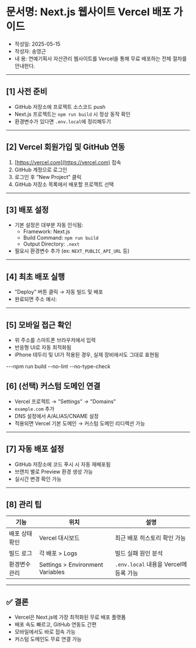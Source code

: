 # 문서명: Next.js 웹사이트 Vercel 배포 가이드
- 작성일: 2025-05-15
- 작성자: 송영근
- 내  용: 연예기획사 자산관리 웹사이트를 Vercel을 통해 무료 배포하는 전체 절차를 안내한다.

---

## [1] 사전 준비

- GitHub 저장소에 프로젝트 소스코드 push
- Next.js 프로젝트는 `npm run build` 시 정상 동작 확인
- 환경변수가 있다면 `.env.local`에 정리해두기

---


## [2] Vercel 회원가입 및 GitHub 연동

1. [https://vercel.com](https://vercel.com) 접속
2. GitHub 계정으로 로그인
3. 로그인 후 "New Project" 클릭
4. GitHub 저장소 목록에서 배포할 프로젝트 선택

---

## [3] 배포 설정

- 기본 설정은 대부분 자동 인식됨:
  - Framework: Next.js
  - Build Command: `npm run build`
  - Output Directory: `.next`
- 필요시 환경변수 추가 (ex: `NEXT_PUBLIC_API_URL` 등)

---

## [4] 최초 배포 실행

- "Deploy" 버튼 클릭 → 자동 빌드 및 배포
- 완료되면 주소 예시:

---

## [5] 모바일 접근 확인

- 위 주소를 스마트폰 브라우저에서 입력
- 반응형 UI로 자동 최적화됨
- iPhone 테두리 및 UI가 적용된 경우, 실제 장비에서도 그대로 표현됨

---npm run build --no-lint --no-type-check

## [6] (선택) 커스텀 도메인 연결

- Vercel 프로젝트 → "Settings" → "Domains"
- `example.com` 추가
- DNS 설정에서 A/ALIAS/CNAME 설정
- 적용되면 Vercel 기본 도메인 → 커스텀 도메인 리디렉션 가능

---

## [7] 자동 배포 설정

- GitHub 저장소에 코드 푸시 시 자동 재배포됨
- 브랜치 별로 Preview 환경 생성 가능
- 실시간 변경 확인 가능

---

## [8] 관리 팁

| 기능 | 위치 | 설명 |
|------|------|------|
| 배포 상태 확인 | Vercel 대시보드 | 최근 배포 히스토리 확인 가능 |
| 빌드 로그 | 각 배포 > Logs | 빌드 실패 원인 분석 |
| 환경변수 관리 | Settings > Environment Variables | `.env.local` 내용을 Vercel에 등록 가능 |

---

## ✅ 결론

- Vercel은 Next.js에 가장 최적화된 무료 배포 플랫폼
- 배포 속도 빠르고, GitHub 연동도 간편
- 모바일에서도 바로 접속 가능
- 커스텀 도메인도 무료 연결 가능

